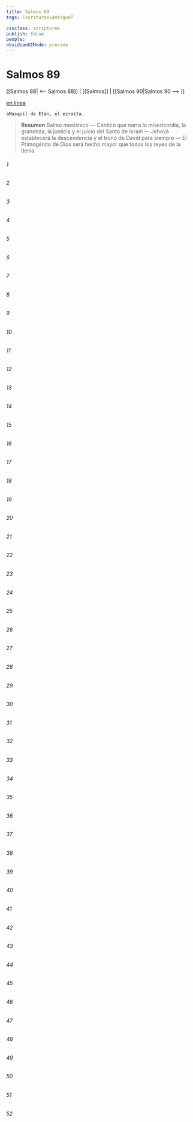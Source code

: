 ```yaml
---
title: Salmos 89
tags: Escrituras\AntiguoT

cssclass: scriptures
publish: false
people:
obsidianUIMode: preview
---
```


# Salmos 89
[[Salmos 88| <-- Salmos 88]] | [[Salmos]] | [[Salmos 90|Salmos 90 --> ]]

[en línea](https://churchofjesuschrist.org/study/scriptures/ot/ps/89?lang=spa)

```
aMasquil de Etán, el ezraíta.
```

> __Resumen__
Salmo mesiánico — Cántico que narra la misericordia, la grandeza, la justicia y el juicio del Santo de Israel — Jehová establecerá la descendencia y el trono de David para siempre — El Primogénito de Dios será hecho mayor que todos los reyes de la tierra.

###### 1 


###### 2 


###### 3 


###### 4 


###### 5 


###### 6 


###### 7 


###### 8 


###### 9 


###### 10 


###### 11 


###### 12 


###### 13 


###### 14 


###### 15 


###### 16 


###### 17 


###### 18 


###### 19 


###### 20 


###### 21 


###### 22 


###### 23 


###### 24 


###### 25 


###### 26 


###### 27 


###### 28 


###### 29 


###### 30 


###### 31 


###### 32 


###### 33 


###### 34 


###### 35 


###### 36 


###### 37 


###### 38 


###### 39 


###### 40 


###### 41 


###### 42 


###### 43 


###### 44 


###### 45 


###### 46 


###### 47 


###### 48 


###### 49 


###### 50 


###### 51 


###### 52 


